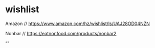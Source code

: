 # wishlist

Amazon // https://www.amazon.com/hz/wishlist/ls/UAJ28OD04NZN

Nonbar // https://eatnonfood.com/products/nonbar2



“”
